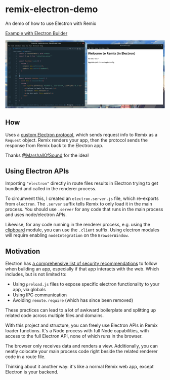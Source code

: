 # remix-electron-demo

An demo of how to use Electron with Remix

[Example with Electron Builder](https://github.com/itsMapleLeaf/remix-electron/tree/with-electron-builder)

![demo screenshot](./screenshot.png)

## How

Uses a [custom Electron protocol](https://www.electronjs.org/docs/latest/api/protocol), which sends request info to Remix as a `Request` object. Remix renders your app, then the protocol sends the response from Remix back to the Electron app.

Thanks [@MarshallOfSound](https://github.com/MarshallOfSound) for the idea!

## Using Electron APIs

Importing `"electron"` directly in route files results in Electron trying to get bundled and called in the renderer process.

To circumvent this, I created an `electron.server.js` file, which re-exports from `electron`. The `.server` suffix tells Remix to only load it in the main process. You should use `.server` for any code that runs in the main process and uses node/electron APIs.

Likewise, for any code running in the renderer process, e.g. using the [clipboard](https://www.electronjs.org/docs/latest/api/clipboard) module, you can use the `.client` suffix. Using electron modules will require enabling `nodeIntegration` on the `BrowserWindow`.

## Motivation

Electron has [a comprehensive list of security recommendations](https://www.electronjs.org/docs/latest/tutorial/security) to follow when building an app, especially if that app interacts with the web. Which includes, but is not limited to:

- Using `preload.js` files to expose specific electron functionality to your app, via globals
- Using IPC communication
- Avoiding `remote.require` (which has since been removed)

These practices can lead to a lot of awkward boilerplate and splitting up related code across multiple files and domains.

With this project and structure, you can freely use Electron APIs in Remix loader functions. It's a Node process with full Node capabilities, with access to the full Electron API, none of which runs in the browser.

The browser only receives data and renders a view. Additionally, you can neatly colocate your main process code right beside the related renderer code in a route file.

Thinking about it another way: it's like a normal Remix web app, except Electron is your backend.

